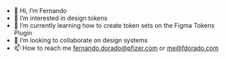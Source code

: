 - 👋 Hi, I’m Fernando
- 👀 I’m interested in design tokens
- 🌱 I’m currently learning how to create token sets on the Figma Tokens Plugin
- 💞️ I’m looking to collaborate on design systems
- 📫 How to reach me fernando.dorado@pfizer.com or me@fdorado.com

<!---
lastnameisgold/lastnameisgold is a ✨ special ✨ repository because its `README.md` (this file) appears on your GitHub profile.
You can click the Preview link to take a look at your changes.
--->
